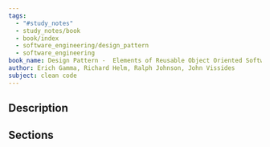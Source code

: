 ```yaml
---
tags:
  - "#study_notes"
  - study_notes/book
  - book/index
  - software_engineering/design_pattern
  - software_engineering
book_name: Design Pattern -  Elements of Reusable Object Oriented Software
author: Erich Gamma, Richard Helm, Ralph Johnson, John Vissides
subject: clean code
---
```

## Description 

## Sections 
